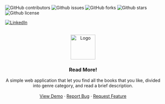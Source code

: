 <a id="readme-top"></a>

![GitHub contributors](https://img.shields.io/github/contributors/giovanniBombardieri/readMore)
![Github issues](https://img.shields.io/github/issues/giovanniBombardieri/readMore)
![GitHub forks](https://img.shields.io/github/forks/giovanniBombardieri/readMore?style=flat)
![Github stars](https://img.shields.io/github/stars/giovanniBombardieri/readMore?style=flat&color=%23EF2D5E)
![Github license](https://img.shields.io/github/license/giovanniBombardieri/readMore)

[![LinkedIn](https://img.shields.io/badge/LinkedIn-0077B5?style=for-the-badge&logo=linkedin&logoColor=white)](https://www.linkedin.com/in/giovanni-bombardieri-13ba7021b/)

<!-- PROJECT LOGO -->
<br />
<div align="center">
  <a href="https://github.com/GiovanniBombardieri/ReadMore">
    <img src="assets/img/book.png" alt="Logo" width="80" height="80">
  </a>

  <h3 align="center">Read More!</h3>

  <p align="center">
    A simple web application that let you find all the books that you like, divided into genre category, and read a brief description.
    <br />
    <br />
    <a href="https://github.com/GiovanniBombardieri/ReadMore">View Demo</a>
    ·
    <a href="https://github.com/GiovanniBombardieri/ReadMore/issues/new?labels=bug&template=bug-report---.md">Report Bug</a>
    ·
    <a href="https://github.com/GiovanniBombardieri/ReadMore/issues/new?labels=enhancement&template=feature-request---.md">Request Feature</a>
  </p>
</div>

